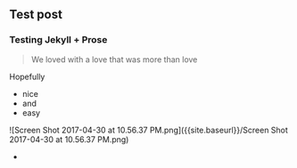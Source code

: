 ## Test post

### Testing **Jekyll** + Prose

> We loved with a love that was more than love


Hopefully
- nice
- and 
- easy

![Screen Shot 2017-04-30 at 10.56.37 PM.png]({{site.baseurl}}/Screen Shot 2017-04-30 at 10.56.37 PM.png)

-









